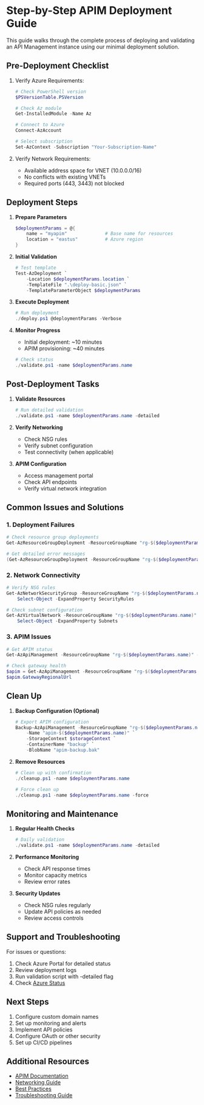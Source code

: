 # Step-by-Step APIM Deployment Guide

This guide walks through the complete process of deploying and validating an API Management instance using our minimal deployment solution.

## Pre-Deployment Checklist

1. Verify Azure Requirements:
   ```powershell
   # Check PowerShell version
   $PSVersionTable.PSVersion
   
   # Check Az module
   Get-InstalledModule -Name Az
   
   # Connect to Azure
   Connect-AzAccount
   
   # Select subscription
   Set-AzContext -Subscription "Your-Subscription-Name"
   ```

2. Verify Network Requirements:
   - Available address space for VNET (10.0.0.0/16)
   - No conflicts with existing VNETs
   - Required ports (443, 3443) not blocked

## Deployment Steps

1. **Prepare Parameters**
   ```powershell
   $deploymentParams = @{
       name = "myapim"              # Base name for resources
       location = "eastus"          # Azure region
   }
   ```

2. **Initial Validation**
   ```powershell
   # Test template
   Test-AzDeployment `
       -Location $deploymentParams.location `
       -TemplateFile ".\deploy-basic.json" `
       -TemplateParameterObject $deploymentParams
   ```

3. **Execute Deployment**
   ```powershell
   # Run deployment
   ./deploy.ps1 @deploymentParams -Verbose
   ```

4. **Monitor Progress**
   - Initial deployment: ~10 minutes
   - APIM provisioning: ~40 minutes
   ```powershell
   # Check status
   ./validate.ps1 -name $deploymentParams.name
   ```

## Post-Deployment Tasks

1. **Validate Resources**
   ```powershell
   # Run detailed validation
   ./validate.ps1 -name $deploymentParams.name -detailed
   ```

2. **Verify Networking**
   - Check NSG rules
   - Verify subnet configuration
   - Test connectivity (when applicable)

3. **APIM Configuration**
   - Access management portal
   - Check API endpoints
   - Verify virtual network integration

## Common Issues and Solutions

### 1. Deployment Failures
```powershell
# Check resource group deployments
Get-AzResourceGroupDeployment -ResourceGroupName "rg-$($deploymentParams.name)"

# Get detailed error messages
(Get-AzResourceGroupDeployment -ResourceGroupName "rg-$($deploymentParams.name)" -Name "deployment-name").Error
```

### 2. Network Connectivity
```powershell
# Verify NSG rules
Get-AzNetworkSecurityGroup -ResourceGroupName "rg-$($deploymentParams.name)" | 
    Select-Object -ExpandProperty SecurityRules

# Check subnet configuration
Get-AzVirtualNetwork -ResourceGroupName "rg-$($deploymentParams.name)" |
    Select-Object -ExpandProperty Subnets
```

### 3. APIM Issues
```powershell
# Get APIM status
Get-AzApiManagement -ResourceGroupName "rg-$($deploymentParams.name)" -Name "apim-$($deploymentParams.name)"

# Check gateway health
$apim = Get-AzApiManagement -ResourceGroupName "rg-$($deploymentParams.name)" -Name "apim-$($deploymentParams.name)"
$apim.GatewayRegionalUrl
```

## Clean Up

1. **Backup Configuration (Optional)**
   ```powershell
   # Export APIM configuration
   Backup-AzApiManagement -ResourceGroupName "rg-$($deploymentParams.name)" `
       -Name "apim-$($deploymentParams.name)" `
       -StorageContext $storageContext `
       -ContainerName "backup" `
       -BlobName "apim-backup.bak"
   ```

2. **Remove Resources**
   ```powershell
   # Clean up with confirmation
   ./cleanup.ps1 -name $deploymentParams.name
   
   # Force clean up
   ./cleanup.ps1 -name $deploymentParams.name -force
   ```

## Monitoring and Maintenance

1. **Regular Health Checks**
   ```powershell
   # Daily validation
   ./validate.ps1 -name $deploymentParams.name -detailed
   ```

2. **Performance Monitoring**
   - Check API response times
   - Monitor capacity metrics
   - Review error rates

3. **Security Updates**
   - Check NSG rules regularly
   - Update API policies as needed
   - Review access controls

## Support and Troubleshooting

For issues or questions:
1. Check Azure Portal for detailed status
2. Review deployment logs
3. Run validation script with -detailed flag
4. Check [Azure Status](https://status.azure.com)

## Next Steps

1. Configure custom domain names
2. Set up monitoring and alerts
3. Implement API policies
4. Configure OAuth or other security
5. Set up CI/CD pipelines

## Additional Resources

- [APIM Documentation](https://docs.microsoft.com/azure/api-management/)
- [Networking Guide](https://docs.microsoft.com/azure/api-management/api-management-using-with-vnet)
- [Best Practices](https://docs.microsoft.com/azure/api-management/api-management-howto-best-practices)
- [Troubleshooting Guide](https://docs.microsoft.com/azure/api-management/api-management-troubleshoot-issues)